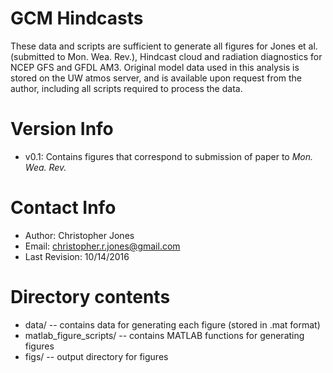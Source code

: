 # GCM Hindcasts
These data and scripts are sufficient to generate all figures for Jones
et al. (submitted to Mon. Wea. Rev.), Hindcast cloud and radiation
diagnostics for NCEP GFS and GFDL AM3. 
Original model data used in this analysis is stored on the UW atmos
server, and is available upon request from the author, including all
scripts required to process the data.  

# Version Info
* v0.1: Contains figures that correspond to submission of paper to _Mon. Wea. Rev._

# Contact Info
* Author: Christopher Jones
* Email: christopher.r.jones@gmail.com
* Last Revision: 10/14/2016

# Directory contents
* data/ -- contains data for generating each figure (stored in .mat format)
* matlab_figure_scripts/ -- contains MATLAB functions for generating figures
* figs/ -- output directory for figures
